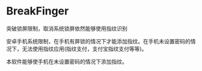 # BreakFinger
突破锁屏限制，取消系统锁屏依然能够使用指纹识别


安卓手机系统限制，在手机有屏锁的情况下才能添加指纹。在手机未设置密码的情况下，无法使用指纹应用(指纹支付，支付宝指纹支付等等)。

本软件能够使手机在未设置密码的情况下添加指纹。
